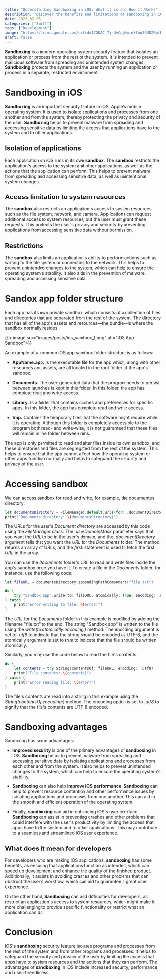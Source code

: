 ```yaml
---
title: "Understanding Sandboxing in iOS: What it is and How it Works"
description: "Discover the benefits and limitations of sandboxing in iOS, and learn how this security feature isolates applications and processes to protect user privacy and security. Get a deeper understanding of how sandboxing works in the Apple ecosystem."
date: 2023-02-05
categories: ["Swift"]
tags: ["Development"]
image: "https://drive.google.com/uc?id=17GKAC_7j-UvCpjHminXlhoSQUD2RptRK"
draft: false
---
```


**Sandboxing** is a modern operating system security feature that isolates an application or process from the rest of the system. It is intended to prevent malicious software from spreading and unintended system changes. **Sandboxing** protects the system and the user by running an application or process in a separate, restricted environment.

# Sandboxing in iOS
**Sandboxing** is an important security feature in iOS, Apple's mobile operating system. It is used to isolate applications and processes from one another and from the system, thereby protecting the privacy and security of the user. **Sandboxing** helps to prevent malware from spreading and accessing sensitive data by limiting the access that applications have to the system and to other applications.

## Isolation of applications
Each application on iOS runs in its own **sandbox**. The **sandbox** restricts the application's access to the system and other applications, as well as the actions that the application can perform. This helps to prevent malware from spreading and accessing sensitive data, as well as unintentional system changes.

## Access limitation to system resources
The **sandbox** also restricts an application's access to system resources such as the file system, network, and camera. Applications can request additional access to system resources, but the user must grant these requests. This protects the user's privacy and security by preventing applications from accessing sensitive data without permission.

## Restrictions
The **sandbox** also limits an application's ability to perform actions such as writing to the file system or connecting to the network. This helps to prevent unintended changes to the system, which can help to ensure the operating system's stability. It also aids in the prevention of malware spreading and accessing sensitive data.

# Sandox app folder structure
Each app has its own private sandbox, which consists of a collection of files and directories that are separated from the rest of the system. The directory that has all of the app's assets and resources—the bundle—is where the sandbox normally resides.

{{< image src="images/posts/ios_sandbox_1.png" alt="iOS App Sandbox">}}


An example of a common iOS app sandbox folder structure is as follows:

* **AppName.app.** Is the executable file for the app which, along with other resources and assets, are all located in the root folder of the app's sandbox.

* **Documents.** The user-generated data that the program needs to persist between launches is kept in this folder. In this folder, the app has complete read and write access.

* **Library.** Is a folder that contains caches and preferences for specific apps. In this folder, the app has complete read and write access.

* **tmp.** Contains the temporary files that the software might require while it is operating. Although this folder is completely accessible to the program both read- and write-wise, it is not guaranteed that these files will remain in the folder between runs.

The app is only permitted to read and alter files inside its own sandbox, and these directories and files are segregated from the rest of the system. This helps to ensure that the app cannot affect how the operating system or other apps function normally and helps to safeguard the security and privacy of the user.

# Accessing sandbox
We can access sandbox for read and write, for example, the documentes directory:

```swift
let documentsDirectory = FileManager.default.urls(for: .documentDirectory, in: .userDomainMask).first!
print("Documents directory: \(documentsDirectory)")
```

The URLs for the user's *Document directory* are accessed by this code using the *FileManager class*. The *.userDomainMask* parameter says that you want the *URL* to be in the user's domain, and the *.documentDirectory* argument tells that you want the *URL* for the *Documents* folder. The method returns an array of URLs, and the *first!* statement is used to fetch the first *URL* in the array.

You can use the *Documents* folder's URL to read and write files inside the app's sandbox once you have it. To create a file in the *Documents* folder, for instance, use the following code:

```swift
let fileURL = documentsDirectory.appendingPathComponent("file.txt")

do {
    try "Sandbox app".write(to: fileURL, atomically: true, encoding: .utf8)
} catch {
    print("Error writing to file: \(error)")
}
```
The *URL* for the *Documents* folder in this example is modified by adding the filename "file.txt" to the end. The string "Sandbox app" is written to the file using the *write(to:atomically:encoding:)* method. The encoding argument is set to *.utf8* to indicate that the string should be encoded as UTF-8, and the atomically argument is set to *true* to indicate that the file should be written atomically.

Similarly, you may use the code below to read the file's contents:

```swift
do {
    let contents = try String(contentsOf: fileURL, encoding: .utf8)
    print("File contents: \(contents)")
} catch {
    print("Error reading file: \(error)")
}
```
The file's contents are read into a string in this example using the *String(contentsOf:encoding:)* method. The encoding option is set to *.utf8* to signify that the file's contents are UTF-8 encoded.


# Sandboxing advantages
Sandoxing has some advantages:

* **Improved security** is one of the primary advantages of **sandboxing** in iOS. **Sandboxing** helps to prevent malware from spreading and accessing sensitive data by isolating applications and processes from each other and from the system. It also helps to prevent unintended changes to the system, which can help to ensure the operating system's stability.

* **Sandboxing** can also help **improve iOS performance**. **Sandboxing** can help to prevent resource contention and other performance issues by isolating applications and processes from one another. This can aid in the smooth and efficient operation of the operating system.

* Finally, **sandboxing** can aid in enhancing iOS's user interface. **Sandboxing** can assist in preventing crashes and other problems that could interfere with the user's productivity by limiting the access that apps have to the system and to other applications. This may contribute to a seamless and streamlined iOS user experience.

## What does it mean for developers
For developers who are making iOS applications, **sandboxing** has some benefits, as ensuring that applications function as intended, which can speed up development and enhance the quality of the finished product. Additionally, it assists in avoiding crashes and other problems that can obstruct the user's workflow, which can aid to guarantee a great user experience.

On the other hand, **Sandboxing** can add difficulties for developers, as restrict an application's access to system resources, which might make it more challenging to provide specific functionality or restrict what an application can do.

# Conclusion
iOS's **sandboxing** security feature isolates programs and processes from the rest of the system and from other programs and processes. It helps to safeguard the security and privacy of the user by limiting the access that apps have to system resources and the actions that they can perform. The advantages of **sandboxing** in iOS include increased security, performance, and user-friendliness.